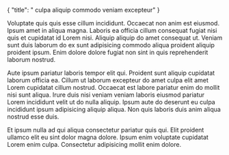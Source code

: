 {
  "title": " culpa aliquip commodo veniam excepteur"
}

Voluptate quis quis esse cillum incididunt. Occaecat non anim est eiusmod. Ipsum amet in aliqua magna. Laboris ea officia cillum consequat fugiat nisi quis et cupidatat id Lorem nisi. Aliquip aliquip do amet consequat ut. Veniam sunt duis laborum do ex sunt adipisicing commodo aliqua proident aliquip proident ipsum. Enim dolore dolore fugiat non sint in quis reprehenderit laborum nostrud.

Aute ipsum pariatur laboris tempor elit qui. Proident sunt aliquip cupidatat laborum officia ea. Cillum ut laborum excepteur do amet culpa elit amet Lorem cupidatat cillum nostrud. Occaecat est labore pariatur enim do mollit nisi sunt aliqua. Irure duis nisi veniam veniam laboris eiusmod pariatur Lorem incididunt velit ut do nulla aliquip. Ipsum aute do deserunt eu culpa incididunt ipsum adipisicing aliquip aliqua. Non quis laboris duis anim aliqua nostrud esse duis.

Et ipsum nulla ad qui aliqua consectetur pariatur quis qui. Elit proident ullamco elit eu sint dolor magna dolore. Ipsum enim voluptate cupidatat Lorem enim culpa. Consectetur adipisicing mollit enim dolore.